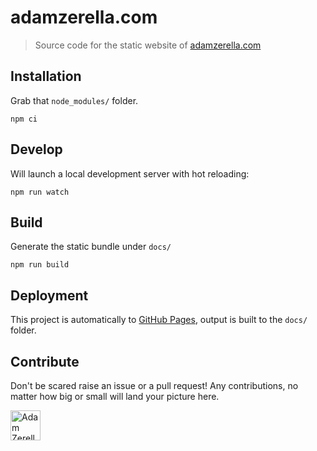 # adamzerella.com

> Source code for the static website of [adamzerella.com](https://adamzerella.com)

## Installation

Grab that `node_modules/` folder.

```node
npm ci
```

## Develop

Will launch a local development server with hot reloading:

```node
npm run watch
```

## Build

Generate the static bundle under `docs/`

```node
npm run build
```

## Deployment

This project is automatically to [GitHub Pages](https://pages.github.com/), output is built to the `docs/` folder.


## Contribute

Don't be scared raise an issue or a pull request! Any contributions, no matter how big or small will land your picture here.

<div style="display:inline;">
  <a href="https://github.com/adamzerella"><img width="48" height="48" src="https://avatars0.githubusercontent.com/u/1501560?s=460&v=4" alt="Adam Zerella"/></a>
</div>